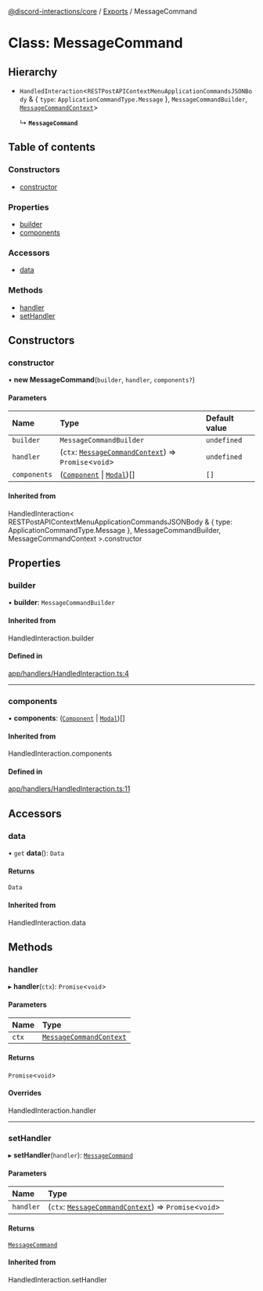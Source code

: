 [@discord-interactions/core](../README.md) / [Exports](../modules.md) / MessageCommand

# Class: MessageCommand

## Hierarchy

- `HandledInteraction`<`RESTPostAPIContextMenuApplicationCommandsJSONBody` & { `type`: `ApplicationCommandType.Message`  }, `MessageCommandBuilder`, [`MessageCommandContext`](MessageCommandContext.md)\>

  ↳ **`MessageCommand`**

## Table of contents

### Constructors

- [constructor](MessageCommand.md#constructor)

### Properties

- [builder](MessageCommand.md#builder)
- [components](MessageCommand.md#components)

### Accessors

- [data](MessageCommand.md#data)

### Methods

- [handler](MessageCommand.md#handler)
- [setHandler](MessageCommand.md#sethandler)

## Constructors

### constructor

• **new MessageCommand**(`builder`, `handler`, `components?`)

#### Parameters

| Name | Type | Default value |
| :------ | :------ | :------ |
| `builder` | `MessageCommandBuilder` | `undefined` |
| `handler` | (`ctx`: [`MessageCommandContext`](MessageCommandContext.md)) => `Promise`<`void`\> | `undefined` |
| `components` | ([`Component`](../modules.md#component) \| [`Modal`](Modal.md))[] | `[]` |

#### Inherited from

HandledInteraction<
  RESTPostAPIContextMenuApplicationCommandsJSONBody & { type: ApplicationCommandType.Message },
  MessageCommandBuilder,
  MessageCommandContext
\>.constructor

## Properties

### builder

• **builder**: `MessageCommandBuilder`

#### Inherited from

HandledInteraction.builder

#### Defined in

[app/handlers/HandledInteraction.ts:4](https://github.com/ssMMiles/discord-interactions/blob/c2e131f/packages/core/src/app/handlers/HandledInteraction.ts#L4)

___

### components

• **components**: ([`Component`](../modules.md#component) \| [`Modal`](Modal.md))[]

#### Inherited from

HandledInteraction.components

#### Defined in

[app/handlers/HandledInteraction.ts:11](https://github.com/ssMMiles/discord-interactions/blob/c2e131f/packages/core/src/app/handlers/HandledInteraction.ts#L11)

## Accessors

### data

• `get` **data**(): `Data`

#### Returns

`Data`

#### Inherited from

HandledInteraction.data

## Methods

### handler

▸ **handler**(`ctx`): `Promise`<`void`\>

#### Parameters

| Name | Type |
| :------ | :------ |
| `ctx` | [`MessageCommandContext`](MessageCommandContext.md) |

#### Returns

`Promise`<`void`\>

#### Overrides

HandledInteraction.handler

___

### setHandler

▸ **setHandler**(`handler`): [`MessageCommand`](MessageCommand.md)

#### Parameters

| Name | Type |
| :------ | :------ |
| `handler` | (`ctx`: [`MessageCommandContext`](MessageCommandContext.md)) => `Promise`<`void`\> |

#### Returns

[`MessageCommand`](MessageCommand.md)

#### Inherited from

HandledInteraction.setHandler
